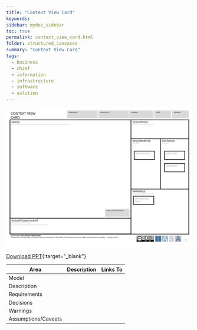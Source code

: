 ```yaml
---
title: "Context View Card"
keywords: 
sidebar: mydoc_sidebar
toc: true
permalink: context_view_card.html
folder: structured_canvases
summary: "Context View Card"
tags: 
  - business
  - chief
  - information
  - infrastructure
  - software
  - solution
---
```


![image001](media/context_view_card.svg)

[Download PPT](media/ppt/context_view_card.ppt){:target="_blank"}

| Area                | Description | Links To |
| ------------------- | ----------- | -------- |
| Model               |             |          |
| Description         |             |          |
| Requirements        |             |          |
| Decisions           |             |          |
| Warnings            |             |          |
| Assumptions/Caveats |             |          |